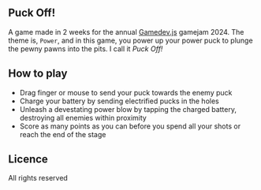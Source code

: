 ## Puck Off!

A game made in 2 weeks for the annual [Gamedev.js](https://gamedevjs.com/jam/2024/) gamejam 2024.
The theme is, `Power`, and in this game, you power up your power puck to plunge the pewny pawns into the pits. I call it _Puck Off!_

## How to play

- Drag finger or mouse to send your puck towards the enemy puck
- Charge your battery by sending electrified pucks in the holes
- Unleash a devestating power blow by tapping the charged battery, destroying all enemies within proximity
- Score as many points as you can before you spend all your shots or reach the end of the stage

## Licence

All rights reserved
